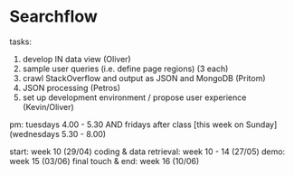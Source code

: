 # Searchflow

tasks:
1. develop IN data view (Oliver)
2. sample user queries (i.e. define page regions) (3 each)
3. crawl StackOverflow and output as JSON and MongoDB (Pritom)
4. JSON processing (Petros)
4. set up development environment / propose user experience (Kevin/Oliver)

pm:
tuesdays 4.00 - 5.30 AND
fridays after class [this week on Sunday]
(wednesdays 5.30 - 8.00)

start: week 10 (29/04)
coding & data retrieval: week 10 - 14 (27/05)
demo: week 15 (03/06)
final touch & end: week 16 (10/06)
